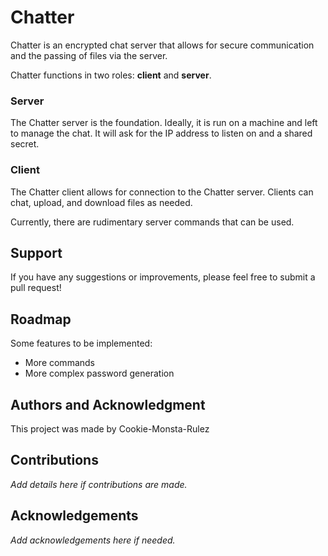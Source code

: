 # Chatter

Chatter is an encrypted chat server that allows for secure communication and the passing of files via the server.

Chatter functions in two roles: **client** and **server**.

### Server
The Chatter server is the foundation. Ideally, it is run on a machine and left to manage the chat. It will ask for the IP address to listen on and a shared secret.

### Client
The Chatter client allows for connection to the Chatter server. Clients can chat, upload, and download files as needed.

Currently, there are rudimentary server commands that can be used.

## Support
If you have any suggestions or improvements, please feel free to submit a pull request!

## Roadmap
Some features to be implemented:
- More commands
- More complex password generation

## Authors and Acknowledgment
This project was made by Cookie-Monsta-Rulez

## Contributions
*Add details here if contributions are made.*

## Acknowledgements
*Add acknowledgements here if needed.*
